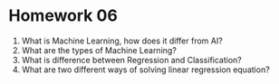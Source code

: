 # Homework 06
1. What is Machine Learning, how does it differ from AI?
2. What are the types of Machine Learning?
3. What is difference between Regression and Classification?
4. What are two different ways of solving linear regression equation?
